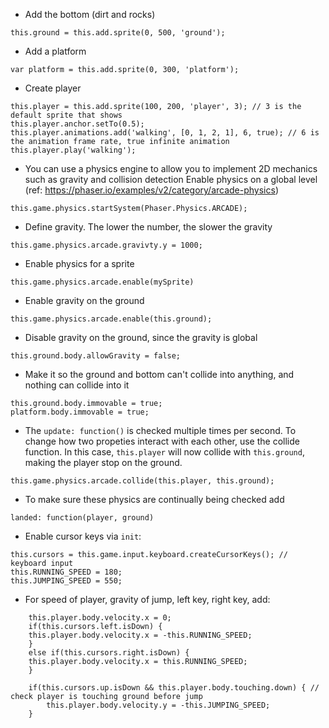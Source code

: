 - Add the bottom (dirt and rocks)
```
this.ground = this.add.sprite(0, 500, 'ground');
```
- Add a platform
```
var platform = this.add.sprite(0, 300, 'platform');
```
- Create player
```
this.player = this.add.sprite(100, 200, 'player', 3); // 3 is the default sprite that shows 
this.player.anchor.setTo(0.5);
this.player.animations.add('walking', [0, 1, 2, 1], 6, true); // 6 is the animation frame rate, true infinite animation
this.player.play('walking');
```
- You can use a physics engine to allow you to implement 2D mechanics such as gravity and collision detection
Enable physics on a global level (ref: https://phaser.io/examples/v2/category/arcade-physics)
```
this.game.physics.startSystem(Phaser.Physics.ARCADE);
```
- Define gravity. The lower the number, the slower the gravity
```
this.game.physics.arcade.gravivty.y = 1000;
```
- Enable physics for a sprite
```
this.game.physics.arcade.enable(mySprite)
```
- Enable gravity on the ground
```
this.game.physics.arcade.enable(this.ground);
```
- Disable gravity on the ground, since the gravity is global
```
this.ground.body.allowGravity = false;
```
- Make it so the ground and bottom can't collide into anything, and nothing can collide into it
```
this.ground.body.immovable = true;
platform.body.immovable = true;
```
- The `update: function()` is checked multiple times per second. To change how two propeties interact with each other, use the collide function. In this case, `this.player` will now collide with `this.ground`, making the player stop on the ground.
```
this.game.physics.arcade.collide(this.player, this.ground);
```
- To make sure these physics are continually being checked add
```
landed: function(player, ground)
```
- Enable cursor keys via `init`:
```
this.cursors = this.game.input.keyboard.createCursorKeys(); // keyboard input
this.RUNNING_SPEED = 180;
this.JUMPING_SPEED = 550;
```
- For speed of player, gravity of jump, left key, right key, add:
```
    this.player.body.velocity.x = 0;
    if(this.cursors.left.isDown) {
    this.player.body.velocity.x = -this.RUNNING_SPEED;
    }
    else if(this.cursors.right.isDown) {
    this.player.body.velocity.x = this.RUNNING_SPEED;
    }
      
    if(this.cursors.up.isDown && this.player.body.touching.down) { // check player is touching ground before jump
        this.player.body.velocity.y = -this.JUMPING_SPEED;
    }
```